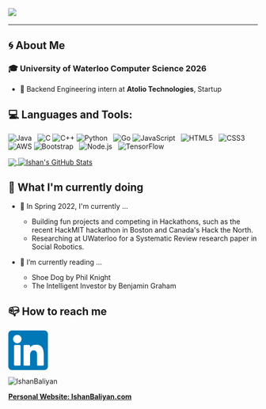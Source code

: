 <!--
**IshanBaliyan/IshanBaliyan** is a ✨ _special_ ✨ repository because its `README.md` (this file) appears on your GitHub profile.

Here are some ideas to get you started:

- 🔭 I’m currently working on ...
- 🌱 I’m currently learning ...
- 👯 I’m looking to collaborate on ...
- 🤔 I’m looking for help with ...
- 💬 Ask me about ...
- 📫 How to reach me: ...
- 😄 Pronouns: ... 
- ⚡ Fun fact: ...
-->

<img src="https://raw.githubusercontent.com/IshanBaliyan/IshanBaliyan/master/Official_Intro_Skydive_Github.gif">

<!--
[![Typing SVG](https://readme-typing-svg.herokuapp.com?font=Marcellus+SC&color=1E86FF&size=50&center=true&width=800&height=90&lines=🌀+Welcome+to+my+GitHub!;+Feel+free+to+browse+my+profile+...)](https://git.io/typing-svg)
-->

---
## 🌀 About Me
### 🎓 University of Waterloo Computer Science 2026
- 🔨 Backend Engineering intern at **Atolio Technologies**, Startup
<!--
https://github.com/Ileriayo/markdown-badges
-->
## 💻 **Languages and Tools**:
![Java](https://img.shields.io/badge/-Java-black?logo=java)&nbsp;&nbsp;
![C](https://img.shields.io/badge/-C-black?logo=c)
![C++](https://img.shields.io/badge/-C-black?logo=%2B%2B)
![Python](https://img.shields.io/badge/-Python-black?logo=Python)&nbsp;&nbsp;
![Go](https://img.shields.io/badge/-Go-black?logo=go)
![JavaScript](https://img.shields.io/badge/-JavaScript-black?logo=javascript)&nbsp;&nbsp;
![HTML5](https://img.shields.io/badge/-HTML5-black?logo=html5)&nbsp;&nbsp;
![CSS3](https://img.shields.io/badge/-CSS3-black?logo=css3)&nbsp;&nbsp;
![AWS](https://img.shields.io/badge/-AWS-black?logo=amazon-aws)
![Bootstrap](https://img.shields.io/badge/-Bootstrap-black?logo=bootstrap)&nbsp;&nbsp;
![Node.js](https://img.shields.io/badge/-Node.js-000?&logo=node.js)&nbsp;&nbsp;
![TensorFlow](https://img.shields.io/badge/-TensorFlow-000?&logo=TensorFlow)&nbsp;&nbsp;

<a href="https://github.com/IshanBaliyan/IshanBaliyan">
  <img align="center" src="https://github-readme-stats.vercel.app/api/top-langs/?username=IshanBaliyan&hide=html&title_color=ffffff&text_color=c9cacc&icon_color=2bbc8a&bg_color=1d1f21&langs_count=3" />
</a>
<a href="https://github.com/IshanBaliyan/IshanBaliyan">
  <img align="center" src="https://github-readme-stats.vercel.app/api?username=IshanBaliyan&count_private=true&show_icons=true&line_height=27&title_color=ffffff&text_color=c9cacc&icon_color=2bbc8a&bg_color=1d1f21&hide=stars" alt="Ishan's GitHub Stats" />
</a>

## 🎯 What I'm currently doing
- 🌱 In Spring 2022, I'm currently ...
  - Building fun projects and competing in Hackathons, such as the recent HackMIT hackathon in Boston and Canada's Hack the North.
  - Researching at UWaterloo for a Systematic Review research paper in Social Robotics.

- 📖 I’m currently reading ...
  - Shoe Dog by Phil Knight
  - The Intelligent Investor by Benjamin Graham

## 📪 How to reach me
[<img src="https://raw.githubusercontent.com/IshanBaliyan/IshanBaliyan/master/linkedin.png" height="80em" align="center" alt="Follow Ishan Baliyan on LinkedIn" title="Follow Ishan Baliyan on LinkedIn"/>](https://linkedin.com/in/Ishan-Baliyan)

<p align="left"> <img src="https://komarev.com/ghpvc/?username=IshanBaliyan" alt="IshanBaliyan" /> </p>

**<a href="http://IshanBaliyan.com">
Personal Website: IshanBaliyan.com
</a>**
